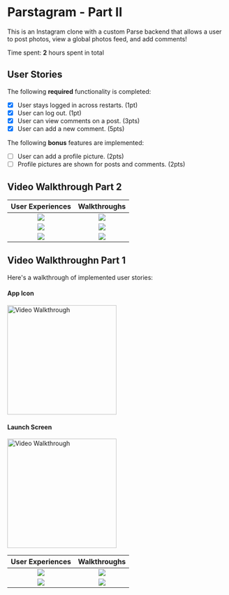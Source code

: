 # Parstagram - Part II

This is an Instagram clone with a custom Parse backend that allows a user to post photos, view a global photos feed, and add comments!

Time spent: **2** hours spent in total

## User Stories

The following **required** functionality is completed:

- [x] User stays logged in across restarts. (1pt)
- [x] User can log out. (1pt)
- [x] User can view comments on a post. (3pts)
- [x] User can add a new comment. (5pts)

The following **bonus** features are implemented:

- [ ] User can add a profile picture. (2pts)
- [ ] Profile pictures are shown for posts and comments. (2pts)

## Video Walkthrough Part 2


User Experiences             |  Walkthroughs
:-------------------------:|:-------------------------:
![](https://i.imgur.com/Sw9wGWH.gif)  |  ![](https://i.imgur.com/tggcYLE.gif)
![](https://i.imgur.com/ei9bSgy.gif) | ![](https://i.imgur.com/tJquiGK.gif)
![](https://i.imgur.com/6SWyTGx.gif)  |  ![](https://i.imgur.com/Kf7QxE6.gif)

## Video Walkthroughn Part 1

Here's a walkthrough of implemented user stories:

#### App Icon

<img src='https://i.imgur.com/v2LWv8a.png' title='Video Walkthrough' width='250' alt='Video Walkthrough' />

#### Launch Screen

<img src='https://i.imgur.com/rB6lB0G.png' title='Video Walkthrough' width='250' alt='Video Walkthrough' />




User Experiences             |  Walkthroughs
:-------------------------:|:-------------------------:
![](https://i.imgur.com/8CorlqH.gif)  |  ![](https://i.imgur.com/n3fev8F.gif)
![](https://i.imgur.com/azvKspq.gif)  |  ![](https://i.imgur.com/ZfKI1BP.gif)

